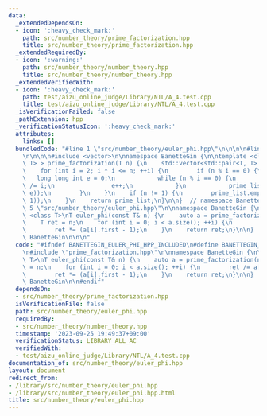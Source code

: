 ```yaml
---
data:
  _extendedDependsOn:
  - icon: ':heavy_check_mark:'
    path: src/number_theory/prime_factorization.hpp
    title: src/number_theory/prime_factorization.hpp
  _extendedRequiredBy:
  - icon: ':warning:'
    path: src/number_theory/number_theory.hpp
    title: src/number_theory/number_theory.hpp
  _extendedVerifiedWith:
  - icon: ':heavy_check_mark:'
    path: test/aizu_online_judge/Library/NTL/A_4.test.cpp
    title: test/aizu_online_judge/Library/NTL/A_4.test.cpp
  _isVerificationFailed: false
  _pathExtension: hpp
  _verificationStatusIcon: ':heavy_check_mark:'
  attributes:
    links: []
  bundledCode: "#line 1 \"src/number_theory/euler_phi.hpp\"\n\n\n\n#line 1 \"src/number_theory/prime_factorization.hpp\"\
    \n\n\n\n#include <vector>\n\nnamespace BanetteGin {\n\ntemplate <class T>\nstd::vector<std::pair<T,\
    \ T> > prime_factorization(T n) {\n    std::vector<std::pair<T, T> > prime_list;\n\
    \    for (int i = 2; i * i <= n; ++i) {\n        if (n % i == 0) {\n         \
    \   long long int e = 0;\n            while (n % i == 0) {\n                n\
    \ /= i;\n                e++;\n            }\n            prime_list.emplace_back(std::make_pair(i,\
    \ e));\n        }\n    }\n    if (n != 1) {\n        prime_list.emplace_back(std::make_pair(n,\
    \ 1));\n    }\n    return prime_list;\n}\n\n}  // namespace BanetteGin\n\n\n#line\
    \ 5 \"src/number_theory/euler_phi.hpp\"\n\nnamespace BanetteGin {\n\ntemplate\
    \ <class T>\nT euler_phi(const T& n) {\n    auto a = prime_factorization(n);\n\
    \    T ret = n;\n    for (int i = 0; i < a.size(); ++i) {\n        ret /= a[i].first;\n\
    \        ret *= (a[i].first - 1);\n    }\n    return ret;\n}\n\n}  // namespace\
    \ BanetteGin\n\n\n"
  code: "#ifndef BANETTEGIN_EULER_PHI_HPP_INCLUDED\n#define BANETTEGIN_EULER_PHI_HPP_INCLUDED\n\
    \n#include \"prime_factorization.hpp\"\n\nnamespace BanetteGin {\n\ntemplate <class\
    \ T>\nT euler_phi(const T& n) {\n    auto a = prime_factorization(n);\n    T ret\
    \ = n;\n    for (int i = 0; i < a.size(); ++i) {\n        ret /= a[i].first;\n\
    \        ret *= (a[i].first - 1);\n    }\n    return ret;\n}\n\n}  // namespace\
    \ BanetteGin\n\n#endif"
  dependsOn:
  - src/number_theory/prime_factorization.hpp
  isVerificationFile: false
  path: src/number_theory/euler_phi.hpp
  requiredBy:
  - src/number_theory/number_theory.hpp
  timestamp: '2023-09-25 19:49:37+09:00'
  verificationStatus: LIBRARY_ALL_AC
  verifiedWith:
  - test/aizu_online_judge/Library/NTL/A_4.test.cpp
documentation_of: src/number_theory/euler_phi.hpp
layout: document
redirect_from:
- /library/src/number_theory/euler_phi.hpp
- /library/src/number_theory/euler_phi.hpp.html
title: src/number_theory/euler_phi.hpp
---
```


